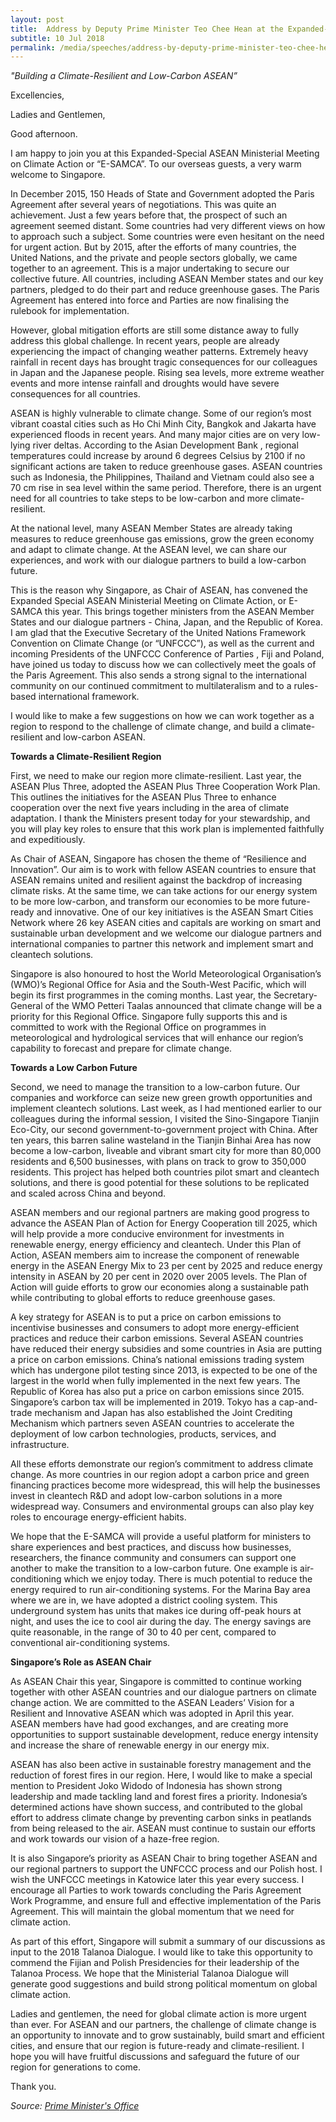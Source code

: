 ```yaml
---
layout: post
title:  Address by Deputy Prime Minister Teo Chee Hean at the Expanded-Special ASEAN Ministerial Meeting on Climate Action (E-SAMCA)
subtitle: 10 Jul 2018
permalink: /media/speeches/address-by-deputy-prime-minister-teo-chee-hean-at-the-expanded-special-asean-ministerial-meeting-on-climate-action-(e-samca)-10-july-2018/
---
```


*"Building a Climate-Resilient and Low-Carbon ASEAN”*

Excellencies,  

Ladies and Gentlemen,  

Good afternoon.

I am happy to join you at this Expanded-Special ASEAN Ministerial Meeting on Climate Action or “E-SAMCA”. To our overseas guests, a very warm welcome to Singapore.  

In December 2015, 150 Heads of State and Government adopted the Paris Agreement after several years of negotiations. This was quite an achievement. Just a few years before that, the prospect of such an agreement seemed distant. Some countries had very different views on how to approach such a subject. Some countries were even hesitant on the need for urgent action. But by 2015, after the efforts of many countries, the United Nations, and the private and people sectors globally, we came together to an agreement. This is a major undertaking to secure our collective future. All countries, including ASEAN Member states and our key partners, pledged to do their part and reduce greenhouse gases. The Paris Agreement has entered into force and Parties are now finalising the rulebook for implementation.  

However, global mitigation efforts are still some distance away to fully address this global challenge. In recent years, people are already experiencing the impact of changing weather patterns. Extremely heavy rainfall in recent days has brought tragic consequences for our colleagues in Japan and the Japanese people. Rising sea levels, more extreme weather events and more intense rainfall and droughts would have severe consequences for all countries.

ASEAN is highly vulnerable to climate change. Some of our region’s most vibrant coastal cities such as Ho Chi Minh City, Bangkok and Jakarta have experienced floods in recent years. And many major cities are on very low-lying river deltas. According to the Asian Development Bank , regional temperatures could increase by around 6 degrees Celsius by 2100 if no significant actions are taken to reduce greenhouse gases. ASEAN countries such as Indonesia, the Philippines, Thailand and Vietnam could also see a 70 cm rise in sea level within the same period. Therefore, there is an urgent need for all countries to take steps to be low-carbon and more climate-resilient.  

At the national level, many ASEAN Member States are already taking measures to reduce greenhouse  gas emissions, grow the green economy and adapt to climate change. At the ASEAN level, we can share our experiences, and work with our dialogue partners to build a low-carbon future. 

This is the reason why Singapore, as Chair of ASEAN, has convened the Expanded Special ASEAN Ministerial Meeting on Climate Action, or E-SAMCA this year. This brings together ministers from the ASEAN Member States and our dialogue partners - China, Japan, and the Republic of Korea. I am glad that the Executive Secretary of the United Nations Framework Convention on Climate Change (or “UNFCCC”), as well as the current and incoming Presidents of the UNFCCC Conference of Parties  , Fiji and Poland, have joined us today to discuss how we can collectively meet the goals of the Paris Agreement. This also sends a strong signal to the international community on our continued commitment to multilateralism and to a rules-based international framework. 

I would like to make a few suggestions on how we can work together as a region to respond to the challenge of climate change, and build a climate-resilient and low-carbon ASEAN. 

**Towards a Climate-Resilient Region**

First, we need to make our region more climate-resilient. Last year, the ASEAN Plus Three, adopted the ASEAN Plus Three Cooperation Work Plan. This outlines the initiatives for the ASEAN Plus Three to enhance cooperation over the next five years including in the area of climate adaptation. I thank the Ministers present today for your stewardship, and you will play key roles to ensure that this work plan is implemented faithfully and expeditiously.  

As Chair of ASEAN, Singapore has chosen the theme of “Resilience and Innovation”. Our aim is to work with fellow ASEAN countries to ensure that ASEAN remains united and resilient against the backdrop of increasing climate risks. At the same time, we can take actions for our energy system to be more low-carbon, and transform our economies to be more future-ready and innovative. One of our key initiatives is the ASEAN Smart Cities Network where 26 key ASEAN cities and capitals are working on smart and sustainable urban development and we welcome our dialogue partners and international companies to partner this network and implement smart and cleantech solutions. 

Singapore is also honoured to host the World Meteorological Organisation’s (WMO)’s Regional Office for Asia and the South-West Pacific, which will begin its first programmes in the coming months. Last year, the Secretary-General of the WMO Petteri Taalas announced that climate change will be a priority for this Regional Office. Singapore fully supports this and is committed to work with the Regional Office on programmes in meteorological and hydrological services that will enhance our region’s capability to forecast and prepare for climate change. 

**Towards a Low Carbon Future**

Second, we need to manage the transition to a low-carbon future. Our companies and workforce can seize new green growth opportunities and implement cleantech solutions.  Last week, as I had mentioned earlier to our colleagues during the informal session, I visited the Sino-Singapore Tianjin Eco-City, our second government-to-government project with China. After ten years, this barren saline wasteland in the Tianjin Binhai Area has now become a low-carbon, liveable and vibrant smart city for more than 80,000 residents and 6,500 businesses, with plans on track to grow to 350,000 residents. This project has helped both countries pilot smart and cleantech solutions, and there is good potential for these solutions to be replicated and scaled across China and beyond.   

ASEAN members and our regional partners are making good progress to advance the ASEAN Plan of Action for Energy Cooperation till 2025, which will help provide a more conducive environment for investments in renewable energy, energy efficiency and cleantech. Under this Plan of Action, ASEAN members aim to increase the component of renewable energy in the ASEAN Energy Mix to 23 per cent by 2025 and reduce energy intensity in ASEAN by 20 per cent in 2020 over 2005 levels. The Plan of Action will guide efforts to grow our economies along a sustainable path while contributing to global efforts to reduce greenhouse gases. 

A key strategy for ASEAN is to put a price on carbon emissions to incentivise businesses and consumers to adopt more energy-efficient practices and reduce their carbon emissions.  Several ASEAN countries have reduced their energy subsidies and some countries in Asia are putting a price on carbon emissions. China’s national emissions trading system which has undergone pilot testing since 2013, is expected to be one of the largest in the world when fully implemented in the next few years. The Republic of Korea has also put a price on carbon emissions since 2015. Singapore’s carbon tax will be implemented in 2019. Tokyo has a cap-and-trade mechanism and Japan has also established the Joint Crediting Mechanism which partners seven ASEAN countries to accelerate the deployment of low carbon technologies, products, services, and infrastructure. 

All these efforts demonstrate our region’s commitment to address climate change. As more countries in our region adopt a carbon price and green financing practices become more widespread, this will help the businesses invest in cleantech R&D and adopt low-carbon solutions in a more widespread way. Consumers and environmental groups can also play key roles to encourage energy-efficient habits.

We hope that the E-SAMCA will provide a useful platform for ministers to share experiences and best practices, and discuss how businesses, researchers, the finance community and consumers can support one another to make the transition to a low-carbon future. One example is air-conditioning which we enjoy today. There is much potential to reduce the energy required to run air-conditioning systems. For the Marina Bay area where we are in, we have adopted a district cooling system. This underground system has units that makes ice during off-peak hours at night, and uses the ice to cool air during the day. The energy savings are quite reasonable, in the range of 30 to 40 per cent, compared to conventional air-conditioning systems.

**Singapore’s Role as ASEAN Chair**

As ASEAN Chair this year, Singapore is committed to continue working together with other ASEAN countries and our dialogue partners on climate change action. We are committed to the ASEAN Leaders’ Vision for a Resilient and Innovative ASEAN which was adopted in April this year.  ASEAN members have had good exchanges, and are creating more opportunities to support sustainable development, reduce energy intensity and increase the share of renewable energy in our energy mix. 

ASEAN has also been active in sustainable forestry management and the reduction of forest fires in our region. Here, I would like to make a special mention to President Joko Widodo of Indonesia has shown strong leadership and made tackling land and forest fires a priority.  Indonesia’s determined actions have shown success, and contributed to the global effort to address climate change by preventing carbon sinks in peatlands from being released to the air. ASEAN must continue to sustain our efforts and work towards our vision of a haze-free region.

It is also Singapore’s priority as ASEAN Chair to bring together ASEAN and our regional partners to support the UNFCCC process and our Polish host. I wish the UNFCCC meetings in Katowice later this year every success. I encourage all Parties to work towards concluding the Paris Agreement Work Programme, and ensure full and effective implementation of the Paris Agreement. This will maintain the global momentum that we need for climate action. 

As part of this effort, Singapore will submit a summary of our discussions as input to the 2018 Talanoa Dialogue.  I would like to take this opportunity to commend the Fijian and Polish Presidencies for their leadership of the Talanoa Process.  We hope that the Ministerial Talanoa Dialogue will generate good suggestions and build strong political momentum on global climate action. 

Ladies and gentlemen, the need for global climate action is more urgent than ever. For ASEAN and our partners, the challenge of climate change is an opportunity to innovate and to grow sustainably, build smart and efficient cities, and ensure that our region is future-ready and climate-resilient. I hope you will have fruitful discussions and safeguard the future of our region for generations to come.

Thank you.


*Source: [<a href="https://www.pmo.gov.sg/newsroom/dpm-teo-chee-hean-expanded-special-asean-ministerial-meeting-climate-action" target="_blank">Prime Minister's Office</a>](https://www.pmo.gov.sg/newsroom/dpm-teo-chee-hean-expanded-special-asean-ministerial-meeting-climate-action)*
